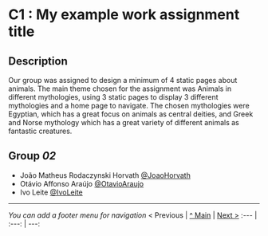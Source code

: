 # C1 : My example work assignment title

## Description
Our group was assigned to design a minimum of 4 static pages about animals. The main theme chosen for the assignment was Animals in different mythologies, using 3 static pages to display 3 different mythologies and a home page to navigate. The chosen mythologies were Egyptian, which has a great focus on animals as central deities, and Greek and Norse mythology which has a great variety of different animals as fantastic creatures.


## Group _02_



* João Matheus Rodaczynski Horvath [@JoaoHorvath](https://github.com/jrodaczy)
* Otávio Affonso Araújo [@OtavioAraujo](https://github.com/Otavio-A)
* Ivo Leite [@IvoLeite](https://github.com/LeiteIvo)



---
_You can add a footer menu for navigation_ 
< Previous | [^ Main](../../../) | [Next >](c2.md)
:--- | :---: | ---: 
